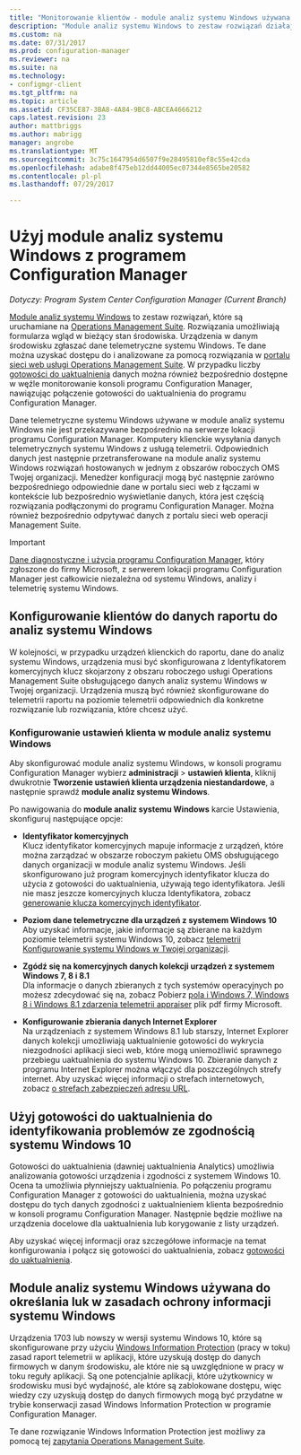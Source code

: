 ```yaml
---
title: "Monitorowanie klientów - module analiz systemu Windows używana z programem Configuration Manager | Dokumentacja firmy Microsoft"
description: "Module analiz systemu Windows to zestaw rozwiązań działające na Operations Management Suite, które zezwala na rysowanie wartościowe informacje do bieżącego stanu środowiska dzięki wykorzystaniu danych telemetrycznych Windows zgłaszany przez urządzenia w danym środowisku."
ms.custom: na
ms.date: 07/31/2017
ms.prod: configuration-manager
ms.reviewer: na
ms.suite: na
ms.technology:
- configmgr-client
ms.tgt_pltfrm: na
ms.topic: article
ms.assetid: CF35CE87-3BA8-4A84-9BC8-ABCEA4666212
caps.latest.revision: 23
author: mattbriggs
ms.author: mabrigg
manager: angrobe
ms.translationtype: MT
ms.sourcegitcommit: 3c75c1647954d6507f9e28495810ef8c55e42cda
ms.openlocfilehash: adabe8f475eb12dd44005ec07344e8565be20582
ms.contentlocale: pl-pl
ms.lasthandoff: 07/29/2017

---
```


# <a name="use-windows-analytics-with-configuration-manager"></a>Użyj module analiz systemu Windows z programem Configuration Manager

*Dotyczy: Program System Center Configuration Manager (Current Branch)*

[Module analiz systemu Windows](https://www.microsoft.com/en-us/WindowsForBusiness/windows-analytics) to zestaw rozwiązań, które są uruchamiane na [Operations Management Suite](/azure/operations-management-suite/operations-management-suite-overview). Rozwiązania umożliwiają formularza wgląd w bieżący stan środowiska. Urządzenia w danym środowisku zgłaszać dane telemetryczne systemu Windows. Te dane można uzyskać dostępu do i analizowane za pomocą rozwiązania w [portalu sieci web usługi Operations Management Suite](https://mms.microsoft.com). W przypadku liczby [gotowości do uaktualnienia](/sccm/core/clients/manage/upgrade/upgrade-analytics) danych można również bezpośrednio dostępne w węźle monitorowanie konsoli programu Configuration Manager, nawiązując połączenie gotowości do uaktualnienia do programu Configuration Manager.

Dane telemetryczne systemu Windows używane w module analiz systemu Windows nie jest przekazywane bezpośrednio na serwerze lokacji programu Configuration Manager. Komputery klienckie wysyłania danych telemetrycznych systemu Windows z usługą telemetrii. Odpowiednich danych jest następnie przetransferowane na module analiz systemu Windows rozwiązań hostowanych w jednym z obszarów roboczych OMS Twojej organizacji. Menedżer konfiguracji mogą być następnie zarówno bezpośredniego odpowiednie dane w portalu sieci web z łączami w kontekście lub bezpośrednio wyświetlanie danych, która jest częścią rozwiązania podłączonymi do programu Configuration Manager. Można również bezpośrednio odpytywać danych z portalu sieci web operacji Management Suite.

>[!Important]
>[Dane diagnostyczne i użycia programu Configuration Manager](../../plan-design/diagnostics/diagnostics-and-usage-data.md), który zgłoszone do firmy Microsoft, z serwerem lokacji programu Configuration Manager jest całkowicie niezależna od systemu Windows, analizy i telemetrię systemu Windows.

## <a name="configure-clients-to-report-data-to-windows-analytics"></a>Konfigurowanie klientów do danych raportu do analiz systemu Windows

W kolejności, w przypadku urządzeń klienckich do raportu, dane do analiz systemu Windows, urządzenia musi być skonfigurowana z Identyfikatorem komercyjnych klucz skojarzony z obszaru roboczego usługi Operations Management Suite obsługującego danych analiz systemu Windows w Twojej organizacji. Urządzenia muszą być również skonfigurowane do telemetrii raportu na poziomie telemetrii odpowiednich dla konkretne rozwiązanie lub rozwiązania, które chcesz użyć. 

### <a name="configure-windows-analytics-client-settings"></a>Konfigurowanie ustawień klienta w module analiz systemu Windows
Aby skonfigurować module analiz systemu Windows, w konsoli programu Configuration Manager wybierz **administracji** > **ustawień klienta**, kliknij dwukrotnie **Tworzenie ustawień klienta urządzenia niestandardowe**, a następnie sprawdź **module analiz systemu Windows**.  

Po nawigowania do **module analiz systemu Windows** karcie Ustawienia, skonfiguruj następujące opcje:
  -  **Identyfikator komercyjnych**  
Klucz identyfikator komercyjnych mapuje informacje z urządzeń, które można zarządzać w obszarze roboczym pakietu OMS obsługującego danych organizacji w module analiz systemu Windows. Jeśli skonfigurowano już program komercyjnych identyfikator klucza do użycia z gotowości do uaktualnienia, używają tego identyfikatora. Jeśli nie masz jeszcze komercyjnych klucza Identyfikatora, zobacz [generowanie klucza komercyjnych identyfikator]( https://technet.microsoft.com/itpro/windows/deploy/upgrade-readiness-get-started#generate-your-commercial-id-key).

  -  **Poziom dane telemetryczne dla urządzeń z systemem Windows 10**   
Aby uzyskać informacje, jakie informacje są zbierane na każdym poziomie telemetrii systemu Windows 10, zobacz [telemetrii Konfigurowanie systemu Windows w Twojej organizacji](https://technet.microsoft.com/itpro/windows/manage/configure-windows-telemetry-in-your-organization#telemetry-levels).

  -  **Zgódź się na komercyjnych danych kolekcji urządzeń z systemem Windows 7, 8 i 8.1**   
Dla informacje o danych zbieranych z tych systemów operacyjnych po możesz zdecydować się na, zobacz Pobierz [pola i Windows 7, Windows 8 i Windows 8.1 zdarzenia telemetrii appraiser](https://go.microsoft.com/fwlink/?LinkID=822965) plik pdf firmy Microsoft.

  -  **Konfigurowanie zbierania danych Internet Explorer**  
Na urządzeniach z systemem Windows 8.1 lub starszy, Internet Explorer danych kolekcji umożliwiają uaktualnienie gotowości do wykrycia niezgodności aplikacji sieci web, które mogą uniemożliwić sprawnego przebiegu uaktualnienia do systemu Windows 10. Zbieranie danych z programu Internet Explorer można włączyć dla poszczególnych strefy internet. Aby uzyskać więcej informacji o strefach internetowych, zobacz [o strefach zabezpieczeń adresu URL](https://msdn.microsoft.com/library/ms537183(v=vs.85).aspx).

## <a name="use-upgrade-readiness-to-identify-windows-10-compatibility-issues"></a>Użyj gotowości do uaktualnienia do identyfikowania problemów ze zgodnością systemu Windows 10

Gotowości do uaktualnienia (dawniej uaktualnienia Analytics) umożliwia analizowania gotowości urządzenia i zgodności z systemem Windows 10. Ocena ta umożliwia płynniejszy uaktualnienia. Po połączeniu programu Configuration Manager z gotowości do uaktualnienia, można uzyskać dostępu do tych danych zgodności z uaktualnieniem klienta bezpośrednio w konsoli programu Configuration Manager. Następnie będzie możliwe na urządzenia docelowe dla uaktualnienia lub korygowanie z listy urządzeń.

Aby uzyskać więcej informacji oraz szczegółowe informacje na temat konfigurowania i połącz się gotowości do uaktualnienia, zobacz [gotowości do uaktualnienia](../../clients/manage/upgrade/upgrade-analytics.md).

## <a name="use-windows-analytics-to-identify-gaps-in-windows-information-protection-policies"></a>Module analiz systemu Windows używana do określania luk w zasadach ochrony informacji systemu Windows

Urządzenia 1703 lub nowszy w wersji systemu Windows 10, które są skonfigurowane przy użyciu [Windows Information Protection](https://docs.microsoft.com/en-us/windows/threat-protection/windows-information-protection/protect-enterprise-data-using-wip) (pracy w toku) zasad raport telemetrii w aplikacji, które uzyskują dostęp do danych firmowych w danym środowisku, ale które nie są uwzględnione w pracy w toku reguły aplikacji. Są one potencjalnie aplikacji, które użytkownicy w środowisku musi być wydajność, ale które są zablokowane dostępu, więc wiedzy czy uzyskują dostęp do danych firmowych mogą być przydatne w trybie konserwacji zasad Windows Information Protection w programie Configuration Manager. 

Te dane rozwiązanie Windows Information Protection jest możliwy za pomocą tej [zapytania Operations Management Suite](https://go.microsoft.com/fwlink/?linkid=849952).
